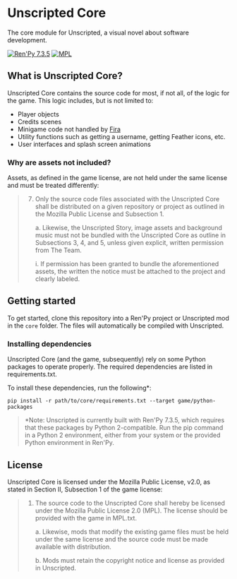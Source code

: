 # Unscripted Core

The core module for Unscripted, a visual novel about software development.

[![Ren'Py 7.3.5][renpy]](https://renpy.org)
[![MPL](https://img.shields.io/github/license/UnscriptedVN/core)](LICENSE.txt)

## What is Unscripted Core?

Unscripted Core contains the source code for most, if not all, of the logic for the game. This logic includes, but is not limited to:

- Player objects
- Credits scenes
- Minigame code not handled by [Fira](https://fira.marquiskurt.net)
- Utility functions such as getting a username, getting Feather icons, etc.
- User interfaces and splash screen animations

### Why are assets not included?

Assets, as defined in the game license, are not held under the same license and must be treated differently:

> 7. Only the source code files associated with the Unscripted Core shall be distributed on a given repository or project as outlined in the Mozilla Public License and Subsection 1.
>
>       a. Likewise, the Unscripted Story, image assets and background music must not be bundled with the Unscripted Core as outline in Subsections 3, 4, and 5, unless given explicit, written permission from The Team.
>
>       i. If permission has been granted to bundle the aforementioned assets, the written the notice must be attached to the project and clearly labeled.

## Getting started

To get started, clone this repository into a Ren'Py project or Unscripted mod in the `core` folder. The files will automatically be compiled with Unscripted.

### Installing dependencies

Unscripted Core (and the game, subsequently) rely on some Python packages to operate properly. The required dependencies are listed in requirements.txt.

To install these dependencies, run the following\*:

```
pip install -r path/to/core/requirements.txt --target game/python-packages
```

> \*Note: Unscripted is currently built with Ren'Py 7.3.5, which requires that these packages by Python 2-compatible. Run the pip command in a Python 2 environment, either from your system or the provided Python environment in Ren'Py.

## License

Unscripted Core is licensed under the Mozilla Public License, v2.0, as stated in Section II, Subsection 1 of the game license:

> 1. The source code to the Unscripted Core shall hereby be licensed under the Mozilla Public License 2.0 (MPL). The license should be provided with the game in MPL.txt.
   >
>       a. Likewise, mods that modify the existing game files must be held under the same license and the source code must be made available with distribution.
>
>       b. Mods must retain the copyright notice and license as provided in Unscripted.

<!--Images-->
[renpy]: https://img.shields.io/badge/renpy-7.3.5-orange.svg
[license]: https://img.shields.io/badge/license-MPLv2-green.svg?logo=mozilla